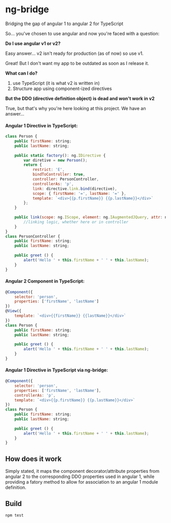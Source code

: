 # ng-bridge
Bridging the gap of angular 1 to angular 2 for TypeScript

So... you've chosen to use angular and now you're faced with a question:

**Do I use angular v1 or v2?**

Easy answer... v2 isn't ready for production (as of now) so use v1.

Great! But I don't want my app to be outdated as soon as I release it.

**What can I do?**

1. use TypeScript (it is what v2 is written in)
1. Structure app using component-ized directives

**But the DDO (directive definition object) is dead and won't work in v2**

True, but that's why you're here looking at this project. We have an answer...

#### Angular 1 Directive in TypeScript:
``` javascript
class Person {
	public firstName: string;
	public lastName: string;
	
	public static factory(): ng.IDirective {
		var diretive = new Person();
		return {
			restrict: 'E',
			bindToController: true,
			controller: PersonController,
			controllerAs: 'p',
			link: directive.link.bind(directive),
			scope: { firstName: '=', lastName: '=' },
			template: `<div>{{p.firstName}} {{p.lastName}}</div>`
		};
	}
	
	public link(scope: ng.IScope, element: ng.IAugmentedJQuery, attr: ng.IAttributes, ctrl: PersonController) {
		//linking logic, whether here or in controller
	} 
}
class PersonController {
	public firstName: string;
	public lastName: string;
	
	public greet () {
		alert('Hello ' + this.firstName + ' ' + this.lastName);
	}
}
```

#### Angular 2 Component in TypeScript:
``` javascript
@Component({
	selector: 'person',
	properties: ['firstName', 'lastName']
})
@View({
	template: `<div>{{firstName}} {{lastName}}</div>`
})
class Person {
	public firstName: string;
	public lastName: string;
	
	public greet () {
		alert('Hello ' + this.firstName + ' ' + this.lastName);
	}
}
```

#### Angular 1 Directive in TypeScript via ng-bridge:
``` javascript
@Component({
	selector: 'person',
	properties: ['firstName', 'lastName'],
	controllerAs: 'p',
	template: `<div>{{p.firstName}} {{p.lastName}}</div>`
})
class Person {
	public firstName: string;
	public lastName: string;
	
	public greet () {
		alert('Hello ' + this.firstName + ' ' + this.lastName);
	}
}
```

## How does it work
Simply stated, it maps the component decorator/attribute properties from angular 2 to the corresponding 
DDO properties used in angular 1, while providing a fatory method to allow for association to an
angular 1 module definition.

## Build
`npm test`